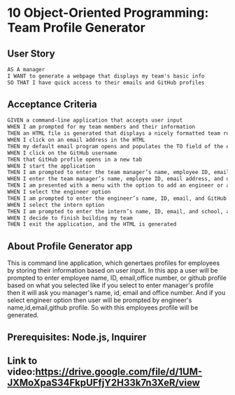 # 10 Object-Oriented Programming: Team Profile Generator


## User Story

```md
AS A manager
I WANT to generate a webpage that displays my team's basic info
SO THAT I have quick access to their emails and GitHub profiles
```

## Acceptance Criteria

```md
GIVEN a command-line application that accepts user input
WHEN I am prompted for my team members and their information
THEN an HTML file is generated that displays a nicely formatted team roster based on user input
WHEN I click on an email address in the HTML
THEN my default email program opens and populates the TO field of the email with the address
WHEN I click on the GitHub username
THEN that GitHub profile opens in a new tab
WHEN I start the application
THEN I am prompted to enter the team manager’s name, employee ID, email address, and office number
WHEN I enter the team manager’s name, employee ID, email address, and office number
THEN I am presented with a menu with the option to add an engineer or an intern or to finish building my team
WHEN I select the engineer option
THEN I am prompted to enter the engineer’s name, ID, email, and GitHub username, and I am taken back to the menu
WHEN I select the intern option
THEN I am prompted to enter the intern’s name, ID, email, and school, and I am taken back to the menu
WHEN I decide to finish building my team
THEN I exit the application, and the HTML is generated
```
## About Profile Generator app
This is command line application, which genertaes profiles for employees by storing their information based on user input. In this app a user will be prompted to enter employee name, ID, email,office number, or github profile based on what you selected like if you select to enter manager's profile then it will ask you manager's name, id, email and office number. And if you select engineer option then user will be prompted by engineer's name,id,email,github profile. So with this employees profile will be generated.

## Prerequisites: Node.js, Inquirer

## Link to video:https://drive.google.com/file/d/1UM-JXMoXpaS34FkpUFfjY2H33k7n3XeR/view

